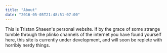 ```yaml
---
title: "About"
date: "2016-05-05T21:48:51-07:00"
---
```


This is Tristan Shaeen's personal website. 
If by the grace of some strange tumble through the plinko channels of the internet
you have found yourself here,
this site is currently under development, 
and will soon be replete with horribly nerdy things. 
